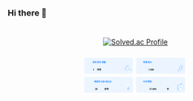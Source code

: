 <h3>Hi there 👋</h3>

#

<div align="center" style="display: flex; flex-direction: column; align-items: center;">
  <div>
    <a href="https://solved.ac/cjm9591/">
      <img src="http://mazassumnida.wtf/api/v2/generate_badge?boj=cjm9591" alt="Solved.ac Profile">
    </a>
  </div>

  <br>

  <div>    
    <a href="https://github.com/likerhythm/github-programmers-rank">
      <img src="https://raw.githubusercontent.com/likerhythm/github-programmers-rank/master/lib/result.svg" width="40%">
    </a>
  </div>
</div>
